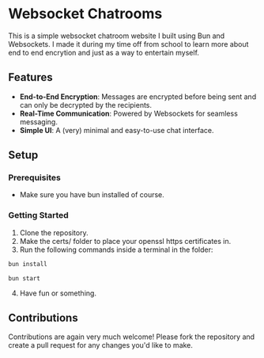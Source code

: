 # Websocket Chatrooms

This is a simple websocket chatroom website I built using Bun and Websockets. I made it during my time off from school to learn more about end to end encrytion and just as a way to entertain myself.

## Features

- **End-to-End Encryption**: Messages are encrypted before being sent and can only be decrypted by the recipients.
- **Real-Time Communication**: Powered by Websockets for seamless messaging.
- **Simple UI**: A (very) minimal and easy-to-use chat interface.

## Setup

### Prerequisites

- Make sure you have bun installed of course.

### Getting Started

1. Clone the repository.
2. Make the certs/ folder to place your openssl https certificates in.
3. Run the following commands inside a terminal in the folder:
```bash
bun install
```
```
bun start
```
4. Have fun or something.

## Contributions

Contributions are again very much welcome! Please fork the repository and create a pull request for any changes you'd like to make.
